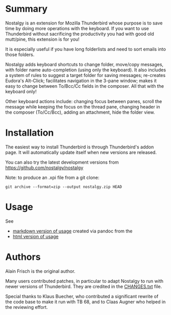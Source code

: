 Summary
=======

Nostalgy is an extension for Mozilla Thunderbird whose purpose is to
save time by doing more operations with the keyboard. If you want to
use Thunderbird without sacrificing the productivity you had with good
old mutt/pine, this extension is for you!

It is especially useful if you have long folderlists and need to sort emails 
into those folders.

Nostalgy adds keyboard shortcuts to change folder, move/copy messages,
with folder name auto-completion (using only the keyboard).  It also
includes a system of rules to suggest a target folder for saving
messages; re-creates Eudora's Alt-Click; facilitates navigation in the
3-pane window; makes it easy to change between To/Bcc/Cc fields in the
composer. All that with the keyboard only!

Other keyboard actions include: changing focus between panes, scroll
the message while keeping the focus on the thread pane, changing
header in the composer (To/Cc/Bcc), adding an attachment, hide the
folder view.


Installation
============

The easiest way to install Thunderbird is through  Thunderbird's addon page. It
will automatically update itself when new versions are released.

You can also try the latest development versions from https://github.com/nostalgy/nostalgy


Note: to produce an .xpi file from a git clone:

    git archive --format=zip --output nostalgy.zip HEAD


Usage
=======

See
- [markdown version of usage](chrome/content/about.md)
 created via pandoc from the
- [html version of usage](chrome/content/about.xhtml)


Authors
=======

Alain Frisch is the original author.

Many users contributed patches, in particular to adapt Nostalgy to run
with newer versions of Thunderbird.  They are credited in the [CHANGES.txt](CHANGES.txt) file.

Special thanks to Klaus Buecher, who contributed a significant rewrite of the code base
to make it run with TB 68, and to Claas Augner who helped in the reviewing effort.
